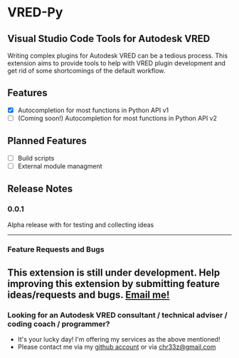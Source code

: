 # VRED-Py
## Visual Studio Code Tools for Autodesk VRED

Writing complex plugins for Autodesk VRED can be a tedious process. This extension aims to provide tools to help with VRED plugin development and get rid of some shortcomings of the default workflow. 

## Features
- [x] Autocompletion for most functions in Python API v1
- [ ] (Coming soon!) Autocompletion for most functions in Python API v2

## Planned Features
- [ ] Build scripts
- [ ] External module managment

## Release Notes

### 0.0.1

Alpha release with for testing and collecting ideas

---
### Feature Requests and Bugs
This extension is still under development. Help improving this extension by submitting feature ideas/requests and bugs. [Email me!](mailto:chr33z@gmail.com)
---
### Looking for an Autodesk VRED consultant / technical adviser / coding coach / programmer?
- It's your lucky day! I'm offering my services as the above mentioned!
- Please contact me via my [github account](https://github.com/chr33z) or via [chr33z@gmail.com](mailto:chr33z@gmail.com)
